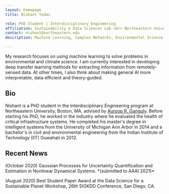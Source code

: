 ```yaml
---
layout: homepage
title: Nishant Yadav

role: PhD Student | Interdisciplinary Engineering
affiliation: Sustainability & Data Sciences Lab <br> Northeastern University <br> Boston, MA
contact: nishant@northeastern.edu
description: Machine Learning, Complex Networks, Environmental Science

---
```


My research focuses on using machine learning to solve problems in environmental and climate science. I am currently interested in developing deep transfer learning methods for extracting information from remotely-sensed data. At other times, I also think about making general AI more interpretable, data efficient and theory-guided.


## Bio

Nishant is a PhD student in the Interdisciplinary Engineering program at Northeastern University, Boston, MA, advised by [Auroop R. Ganguly](https://coe.northeastern.edu/people/ganguly-auroop/). Before starting his PhD, he worked in the industry where he evaluated the health of critical infrastructure systems. He completed his master's degree in intelligent systems from the University of Michigan Ann Arbor in 2014 and a bachelor's in civil and environmental engineering from the Indian Institute of Technology (IIT) Guwahati in 2012.  


## Recent News

<p>(October 2020) Gaussian Processes for Uncertainty Quantification and Estimation in Nonlinear Dynamical Systems. *(submitted to AAAI 2021)*</p>
<p>(August 2020) Best Student Paper Award at the Data Science for a Sustainable Planet Workshop, 26th SIGKDD Conference, San Diego, CA.</p>
